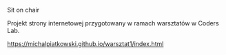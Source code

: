 Sit on chair

Projekt strony internetowej przygotowany w ramach warsztatów w Coders Lab.

https://michalpiatkowski.github.io/warsztat1/index.html
